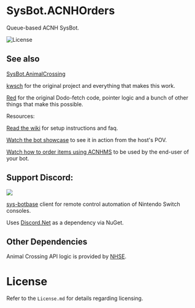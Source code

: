 # SysBot.ACNHOrders
Queue-based ACNH SysBot. 

![License](https://img.shields.io/badge/License-AGPLv3-blue.svg)

## See also

[SysBot.AnimalCrossing](https://github.com/kwsch/SysBot.AnimalCrossing)

[kwsch](https://github.com/kwsch) for the original project and everything that makes this work.

[Red](https://github.com/hp3721) for the original Dodo-fetch code, pointer logic and a bunch of other things that make this possible.

Resources:

[Read the wiki](https://github.com/berichan/SysBot.ACNHOrders/wiki) for setup instructions and faq.

[Watch the bot showcase](https://youtu.be/Y-_Tg8bwveY) to see it in action from the host's POV.

[Watch how to order items using ACNHMS](https://youtu.be/SWVAf7uyyuw) to be used by the end-user of your bot.

## Support Discord:

[<img src="https://canary.discordapp.com/api/guilds/771477382409879602/widget.png?style=banner2">](https://discord.gg/5bT8XK8dYe)

[sys-botbase](https://github.com/olliz0r/sys-botbase) client for remote control automation of Nintendo Switch consoles.

Uses [Discord.Net](https://github.com/discord-net/Discord.Net) as a dependency via NuGet.

## Other Dependencies
Animal Crossing API logic is provided by [NHSE](https://github.com/kwsch/NHSE/).

# License
Refer to the `License.md` for details regarding licensing.
